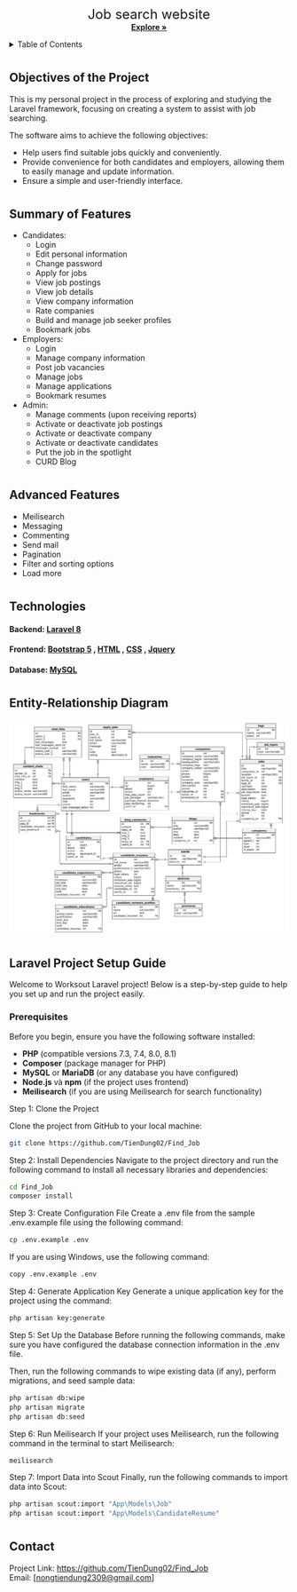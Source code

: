 

<p align="center">
    <span style="font-size: 24px;">Job search website</span>
    <br />
    <a href="https://github.com/TienDung02/Find_Job"><strong>Explore »</strong></a>
    <br />
</p>

    
    
    
</div>
  <!-- TABLE OF CONTENTS -->
<details>
  <summary>Table of Contents</summary>
  <ol>
    <li><a href="#objectives">Project Objectives</a></li>
    <li><a href="#features">Features</a></li>
    <li><a href="#advancedfeatures">Advanced Features</a></li>
    <li><a href="#model">Entity-Relationship Diagram</a></li>
    <li><a href="#technology">Technologies Used</a></li>
    <li><a href="#setup">Laravel Project Setup Guide</a></li>
    <li><a href="#contact">Contact</a></li>
  </ol>
</details>
  
  
  <!-- ABOUT THE PROJECT -->
# <h2 id="objectives">Objectives of the Project</h2>
This is my personal project in the process of exploring and studying the Laravel framework, focusing on creating a system to assist with job searching.

The software aims to achieve the following objectives:
- Help users find suitable jobs quickly and conveniently.
- Provide convenience for both candidates and employers, allowing them to easily manage and update information.
- Ensure a simple and user-friendly interface.

# <h2 id="features">Summary of Features</h2>
- Candidates:<br/>
  + Login
  + Edit personal information
  + Change password
  + Apply for jobs
  + View job postings
  + View job details
  + View company information
  + Rate companies
  + Build and manage job seeker profiles
  + Bookmark jobs
- Employers:<br/>
  + Login
  + Manage company information
  + Post job vacancies
  + Manage jobs
  + Manage applications
  + Bookmark resumes
- Admin:<br/>
  + Manage comments (upon receiving reports)
  + Activate or deactivate job postings
  + Activate or deactivate company
  + Activate or deactivate candidates
  + Put the job in the spotlight
  + CURD Blog


# <h2 id="advancedfeatures">Advanced Features
- Meilisearch
- Messaging
- Commenting
- Send mail
- Pagination
- Filter and sorting options
- Load more

# <h2 id="technology">Technologies
<h4>Backend:
 <a href="https://laravel.com/docs/8.x/">Laravel 8</a>
<h4>Frontend:
 <a href="https://getbootstrap.com/">Bootstrap 5</a>
, <a href="">HTML</a>
, <a href="">CSS</a>
, <a href="">Jquery</a>
<h4>Database: 
 <a href="">MySQL</a>
  
# <h2 id="model">Entity-Relationship Diagram
![sơ đồ 2](https://github.com/TienDung02/Find_Job/blob/main/Worksout-ERD.png)


# <h2 id="setup">Laravel Project Setup Guide

Welcome to Worksout Laravel project! Below is a step-by-step guide to help you set up and run the project easily.

<h3>Prerequisites</h3> 

Before you begin, ensure you have the following software installed:

- **PHP** (compatible versions 7.3, 7.4, 8.0, 8.1)
- **Composer** (package manager for PHP)
- **MySQL** or **MariaDB** (or any database you have configured)
- **Node.js** và **npm** (if the project uses frontend)
- **Meilisearch** (if you are using Meilisearch for search functionality)

Step 1:  Clone the Project

Clone the project from GitHub to your local machine:
```bash
git clone https://github.com/TienDung02/Find_Job
```

Step 2: Install Dependencies
Navigate to the project directory and run the following command to install all necessary libraries and dependencies:
```bash
cd Find_Job
composer install
```
Step 3: Create Configuration File
Create a .env file from the sample .env.example file using the following command:
```bash
cp .env.example .env
```
If you are using Windows, use the following command:
```bash
copy .env.example .env
```
Step 4: Generate Application Key
Generate a unique application key for the project using the command:
```bash
php artisan key:generate
```
Step 5: Set Up the Database
Before running the following commands, make sure you have configured the database connection information in the .env file.

Then, run the following commands to wipe existing data (if any), perform migrations, and seed sample data:
```bash
php artisan db:wipe
php artisan migrate
php artisan db:seed
```
Step 6: Run Meilisearch
If your project uses Meilisearch, run the following command in the terminal to start Meilisearch:
```bash
meilisearch
```
Step 7: Import Data into Scout
Finally, run the following commands to import data into Scout:
```bash
php artisan scout:import "App\Models\Job"
php artisan scout:import "App\Models\CandidateResume"
```


# <h2 id="contact">Contact
Project Link: https://github.com/TienDung02/Find_Job </br>
Email: [nongtiendung2309@gmail.com]
